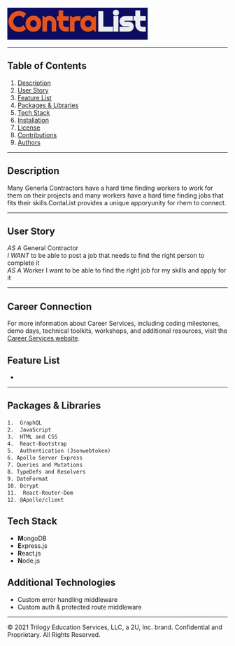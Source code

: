 ![Image](client/public/logo1.jpg)

---

## **Table of Contents**

1. [Description](#Description)
1. [User Story](#User-Story)
1. [Feature List](#Feature-List)
1. [Packages & Libraries](#Packages-&-Libraries)
1. [Tech Stack](#Tech-Stack)
1. [Installation](#Installation)
1. [License](#License)
1. [Contributions](#Contributions)
1. [Authors](#Authors)

---

## **Description**

Many Generla Contractors have a hard time finding workers to work for them on their projects and many workers have a hard time finding jobs that fits their skills.ContaList provides a unique apporyunity for rhem to connect.

---
## **User Story**

_AS A_ General Contractor <br />
_I WANT_ to be able to post a job that needs to find the right person to complete it <br />
_AS A_ Worker I want to be able to find the right job for my skills and apply for it 


---

## Career Connection

For more information about Career Services, including coding milestones, demo days, technical toolkits, workshops, and additional resources, visit the [Career Services website](https://mycareerspot.org/).

## **Feature List**

- 

---

## Packages & Libraries
```
1.  GraphQL
2.  JavaScript
3.  HTML and CSS
4.  React-Bootstrap
5.  Authentication (Jsonwebtoken)
6. Apollo Server Express
7. Queries and Mutations
8. TypeDefs and Resolvers
9. DateFormat
10. Bcrypt
11.  React-Router-Dom
12. @Apollo/client
```
## **Tech Stack**

- **M**ongoDB
- **E**xpress.js
- **R**eact.js
- **N**ode.js


## Additional Technologies
- Custom error handling middleware
- Custom auth & protected route middleware

---
© 2021 Trilogy Education Services, LLC, a 2U, Inc. brand. Confidential and Proprietary. All Rights Reserved.
